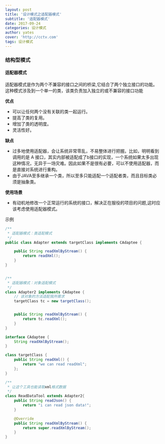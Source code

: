 ```yaml
---
layout: post
title: '设计模式之适配器模式'
subtitle: '适配器模式'
date: 2017-09-24
categories: 设计模式
author: yates
cover: 'http://cctv.com'
tags: 设计模式
---
```



### 结构型模式
#### 适配器模式
适配器模式是作为两个不兼容的接口之间的桥梁,它结合了两个独立接口的功能。这种模式涉及到一个单一的类，该类负责加入独立的或不兼容的接口功能

**优点**

- 可以让任何两个没有关联的类一起运行。 
- 提高了类的复用。
- 增加了类的透明度。 
- 灵活性好。

**缺点**

- 过多地使用适配器，会让系统非常零乱，不易整体进行把握。比如，明明看到调用的是 A 接口，其实内部被适配成了b接口的实现，一个系统如果太多出现这种情况，无异于一场灾难。因此如果不是很有必要，可以不使用适配器，而是直接对系统进行重构。
- 由于JAVA至多继承一个类，所以至多只能适配一个适配者类，而且目标类必须是抽象类。

**使用场景** 

- 有动机地修改一个正常运行的系统的接口，解决正在服役的项目的问题,这时应该考虑使用适配器模式。

示例
```java
/**
 * 适配器模式：类适配模式
 */
public class Adapter extends targetClass implements CAdaptee {

    public String readXmlByStream() {
        return readXml();
    }
}


/**
 * 适配器模式：对象适配模式
 */
class Adapter2 implements CAdaptee {
    // 该对象的方法适配我所需求
    targetClass tc = new targetClass();


    public String readXmlByStream() {
        return tc.readXml();
    }
}

interface CAdaptee {
    String readXmlByStream();
}

class targetClass {
    public String readXml() {
        return "we can read readXml";
    };
}

/**
 * 让这个工具也能读取xml格式数据
 */
class ReadDataTool extends Adapter2{
    public String readJson() {
        return "i can read json data!";
    }

    @Override
    public String readXmlByStream() {
        return super.readXmlByStream();
    }
}
```